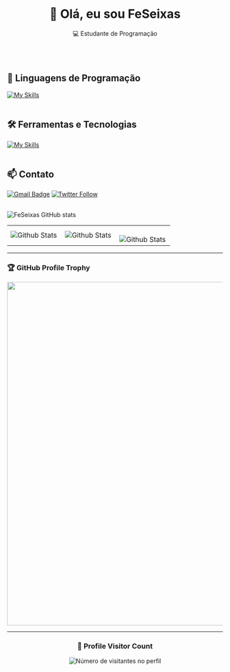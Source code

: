 <h1 align="center">👋 Olá, eu sou FeSeixas</h1>

<p align="center">
  💻 Estudante de Programação
</p><br><br>


## 🚀 Linguagens de Programação
[![My Skills](https://skillicons.dev/icons?i=python)](https://skillicons.dev)<br><br>

## 🛠️ Ferramentas e Tecnologias
[![My Skills](https://skillicons.dev/icons?i=vscode,git,github)](https://skillicons.dev)<br><br>

## 📫 Contato

[![Gmail Badge](https://img.shields.io/badge/-{lfe.dev2003@gmail.com}-006bed?style=flat-square&logo=Gmail&logoColor=white&link=mailto:{SeuEmail})](mailto:{SeuEmail})
[![Twitter Follow](https://img.shields.io/twitter/follow/SeuUsuario?style=social)]({Link}) <br><br>


![FeSeixas GitHub stats](https://github-readme-stats.vercel.app/api?username=FeSeixas&showicons=true&theme=radical)


<table>
  <tr>
    <td>
      <img
        align="left"
        src="https://github-readme-stats.vercel.app/api?username=FeSeixas&theme=dark&hide_border=false&include_all_commits=true"
        alt="Github Stats"
      />
    </td>
    <td>
      <img
        align="left"
        src="https://github-readme-stats.vercel.app/api/top-langs/?username=FeSeixas&theme=dark&hide_border=false&include_all_commits=true&count_private=true&layout=compact"
        alt="Github Stats"
      />
    </td>
    <td>
      <br />
      <img
        align="left"
        src="https://github-readme-streak-stats.herokuapp.com/?user=FeSeixas&theme=dark&hide_border=false"
        alt="Github Stats"
      />
    </td>
  </tr>
</table>

--- 

### 🏆 GitHub Profile Trophy

<p align="center">
  <a
    href="https://github.com/FeSeixas/github-profile-trophy"
    title="repositório de troféus"
  >
    <img
      width="800"
      src="https://github-profile-trophy.vercel.app/?username=FeSeixas&column=8&theme=darkhub&no-frame=true&no-bg=true"
    />
  </a>
</p>

---

<div align="center">
  <h3><b>📍 Profile Visitor Count</b></h3>
</div>

<p align="center">
  <img
    src="https://profile-counter.glitch.me/FeSeixas/count.svg"
    alt="Número de visitantes no perfil"
  />
</p>
